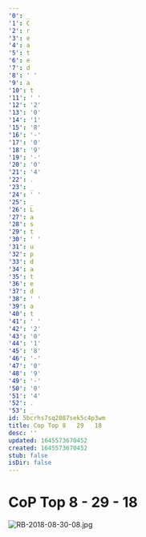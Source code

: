 ```yaml
---
'0': _
'1': C
'2': r
'3': e
'4': a
'5': t
'6': e
'7': d
'8': ' '
'9': a
'10': t
'11': ' '
'12': '2'
'13': '0'
'14': '1'
'15': '8'
'16': '-'
'17': '0'
'18': '9'
'19': '-'
'20': '0'
'21': '4'
'22': .
'23': _
'24': ' '
'25': _
'26': L
'27': a
'28': s
'29': t
'30': ' '
'31': u
'32': p
'33': d
'34': a
'35': t
'36': e
'37': d
'38': ' '
'39': a
'40': t
'41': ' '
'42': '2'
'43': '0'
'44': '1'
'45': '8'
'46': '-'
'47': '0'
'48': '9'
'49': '-'
'50': '0'
'51': '4'
'52': .
'53': _
id: 5bcrhs7sq2087sek5c4p3wm
title: Cop Top 8   29   18
desc: ''
updated: 1645573670452
created: 1645573670452
stub: false
isDir: false
---
```


# CoP Top 8 - 29 - 18


![RB-2018-08-30-08.jpg](/assets/rb-2018-08-30-08-sjrtuw8r2rak.jpg)

